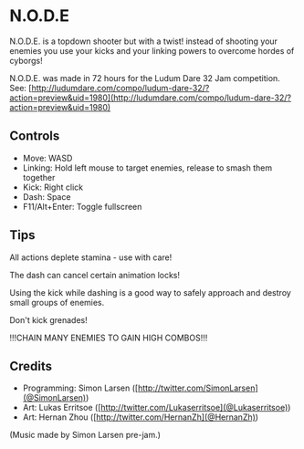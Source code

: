 N.O.D.E
=======

N.O.D.E. is a topdown shooter but with a twist! instead of shooting your enemies
you use your kicks and your linking powers to overcome hordes of cyborgs!

N.O.D.E. was made in 72 hours for the Ludum Dare 32 Jam competition.
See: [http://ludumdare.com/compo/ludum-dare-32/?action=preview&uid=1980](http://ludumdare.com/compo/ludum-dare-32/?action=preview&uid=1980)

## Controls ##

* Move: WASD
* Linking: Hold left mouse to target enemies, release to smash them together
* Kick: Right click
* Dash: Space
* F11/Alt+Enter: Toggle fullscreen

## Tips ##

All actions deplete stamina - use with care!

The dash can cancel certain animation locks!

Using the kick while dashing is a good way to safely approach and destroy small groups of enemies.

Don't kick grenades!

!!!CHAIN MANY ENEMIES TO GAIN HIGH COMBOS!!!

## Credits ##

* Programming: Simon Larsen ([http://twitter.com/SimonLarsen](@SimonLarsen))
* Art: Lukas Erritsoe ([http://twitter.com/Lukaserritsoe](@Lukaserritsoe))
* Art: Hernan Zhou ([http://twitter.com/HernanZh](@HernanZh))

(Music made by Simon Larsen pre-jam.)
